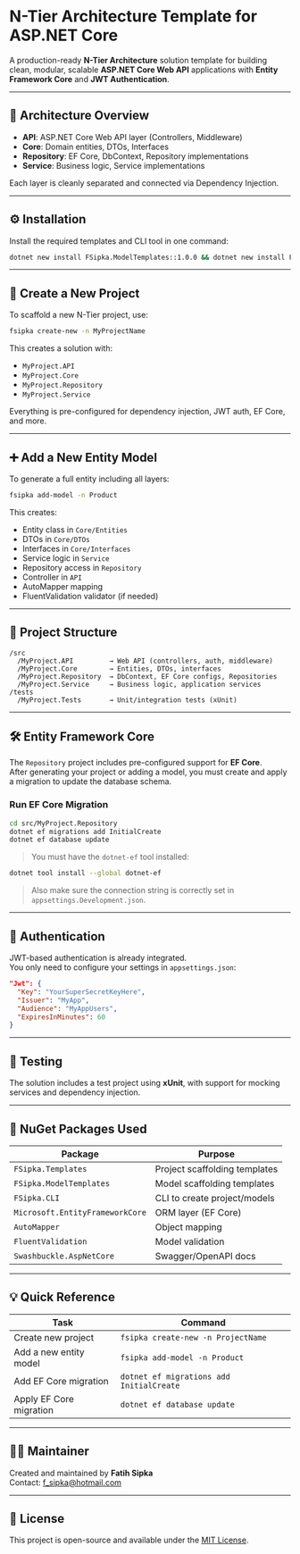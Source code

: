 # N-Tier Architecture Template for ASP.NET Core

A production-ready **N-Tier Architecture** solution template for building clean, modular, scalable **ASP.NET Core Web API** applications with **Entity Framework Core** and **JWT Authentication**.


---

## 🧩 Architecture Overview

- **API**: ASP.NET Core Web API layer (Controllers, Middleware)
- **Core**: Domain entities, DTOs, Interfaces
- **Repository**: EF Core, DbContext, Repository implementations
- **Service**: Business logic, Service implementations

Each layer is cleanly separated and connected via Dependency Injection.

---

## ⚙️ Installation

Install the required templates and CLI tool in one command:

```bash
dotnet new install FSipka.ModelTemplates::1.0.0 && dotnet new install FSipka.Templates::1.0.0 && dotnet tool install --global FSipka.CLI --version 1.1.3
```

---

## 🚀 Create a New Project

To scaffold a new N-Tier project, use:

```bash
fsipka create-new -n MyProjectName
```

This creates a solution with:

- `MyProject.API`
- `MyProject.Core`
- `MyProject.Repository`
- `MyProject.Service`

Everything is pre-configured for dependency injection, JWT auth, EF Core, and more.

---

## ➕ Add a New Entity Model

To generate a full entity including all layers:

```bash
fsipka add-model -n Product
```

This creates:

- Entity class in `Core/Entities`
- DTOs in `Core/DTOs`
- Interfaces in `Core/Interfaces`
- Service logic in `Service`
- Repository access in `Repository`
- Controller in `API`
- AutoMapper mapping
- FluentValidation validator (if needed)

---

## 🧱 Project Structure

```
/src
  /MyProject.API         → Web API (controllers, auth, middleware)
  /MyProject.Core        → Entities, DTOs, interfaces
  /MyProject.Repository  → DbContext, EF Core configs, Repositories
  /MyProject.Service     → Business logic, application services
/tests
  /MyProject.Tests       → Unit/integration tests (xUnit)
```

---

## 🛠 Entity Framework Core

The `Repository` project includes pre-configured support for **EF Core**.  
After generating your project or adding a model, you must create and apply a migration to update the database schema.

### Run EF Core Migration

```bash
cd src/MyProject.Repository
dotnet ef migrations add InitialCreate
dotnet ef database update
```

> You must have the `dotnet-ef` tool installed:
```bash
dotnet tool install --global dotnet-ef
```

> Also make sure the connection string is correctly set in `appsettings.Development.json`.

---

## 🔐 Authentication

JWT-based authentication is already integrated.  
You only need to configure your settings in `appsettings.json`:

```json
"Jwt": {
  "Key": "YourSuperSecretKeyHere",
  "Issuer": "MyApp",
  "Audience": "MyAppUsers",
  "ExpiresInMinutes": 60
}
```

---

## 🧪 Testing

The solution includes a test project using **xUnit**, with support for mocking services and dependency injection.

---

## 🛒 NuGet Packages Used

| Package                     | Purpose                         |
|----------------------------|---------------------------------|
| `FSipka.Templates`         | Project scaffolding templates   |
| `FSipka.ModelTemplates`    | Model scaffolding templates     |
| `FSipka.CLI`               | CLI to create project/models    |
| `Microsoft.EntityFrameworkCore` | ORM layer (EF Core)       |
| `AutoMapper`               | Object mapping                  |
| `FluentValidation`         | Model validation                |
| `Swashbuckle.AspNetCore`  | Swagger/OpenAPI docs            |

---

## 💡 Quick Reference

| Task                            | Command                                         |
|---------------------------------|--------------------------------------------------|
| Create new project              | `fsipka create-new -n ProjectName`             |
| Add a new entity model          | `fsipka add-model -n Product`                  |
| Add EF Core migration           | `dotnet ef migrations add InitialCreate`       |
| Apply EF Core migration         | `dotnet ef database update`                    |

---

## 👨‍💻 Maintainer

Created and maintained by **Fatih Sipka**  
Contact: [f_sipka@hotmail.com](mailto:f_sipka@hotmail.com)

---

## 📄 License

This project is open-source and available under the [MIT License](LICENSE).


